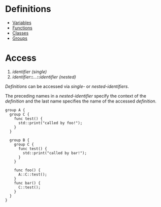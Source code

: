 # Definitions
- [Variables](Definitions/Variables.md)
- [Functions](Definitions/Functions.md)
- [Classes](Definitions/Classes.md)
- [Groups](Definitions/Groups.md)

# Access

1. _identifier (single)_
2. _identifier_**::**_…_**::**_identifier (nested)_

_Definitions_ can be accessed via _single-_ or _nested-identifiers_.

The preceding names in a _nested-identifier_ specify the context of the _definition_ and the last name specifies the name of the accessed _definition._

```
group A {
  group C {
    func test() {
      std::print("called by foo!");
    }
  }
  
  group B {
    group C {
      func test() {
        std::print("called by bar!");
      }
    }
    
    func foo() {
      A::C::test();
    }
    func bar() {
      C::test();
    }
  }
}
```